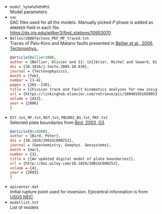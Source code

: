 - `model_%y%m%d%H%M%S`  
Model parameters  
- `sac`  
SAC files used for all the models. Manually picked *P* phase is added as `AMARKER` field in each file.   
https://ds.iris.edu/wilber3/find_stations/10953070  
- `Belleir2006Tectono_PKF_MF_traced.txt`  
Traces of Palu-Koro and Matano faults presented in [Bellier et al., 2006, Tectonophys.](https://doi.org/10.1016/j.tecto.2005.10.036).  
    ```bibtex
    @article{Bellier2006,
    author = {Bellier, Olivier and S{\'{e}}brier, Michel and Seward, Diane and Beaudouin, Thierry and Villeneuve, Michel and Putranto, Eka},
    doi = {10.1016/j.tecto.2005.10.036},
    journal = {Tectonophysics},
    month = {feb},
    number = {3-4},
    pages = {201--220},
    title = {{Fission track and fault kinematics analyses for new insight into the Late Cenozoic tectonic regime changes in West-Central Sulawesi (Indonesia)}},
    url = {https://linkinghub.elsevier.com/retrieve/pii/S0040195105005391},
    volume = {413},
    year = {2006}
    }
    ```  
- `EST.txt`, `MF.txt`, `NST.txt`, `PB2002_BS.txt`, `PKF.txt`  
Selected plate boundaries from [Bird, 2003, G3](https://doi.org/10.1029/2001GC000252).  
    ```bibtex
    @article{Bird2003,
    author = {Bird, Peter},
    doi = {10.1029/2001GC000252},
    journal = {Geochemistry, Geophys. Geosystems},
    month = {mar},
    number = {3},
    title = {{An updated digital model of plate boundaries}},
    url = {http://doi.wiley.com/10.1029/2001GC000252},
    volume = {4},
    year = {2003}
    }
    ```  
- `epicenter.dat`  
Initial rupture point used for inversion. Epicentral information is from [USGS NEIC](https://earthquake.usgs.gov/earthquakes/eventpage/us1000h3p4/executive)  
- `modellist.txt`  
List of models
